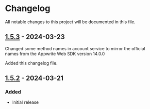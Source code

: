 # Changelog

All notable changes to this project will be documented in this file.

## [1.5.3] - 2024-03-23

Changed some method names in account service to mirror the official names from the Appwrite Web SDK version 14.0.0

Added this changelog file.

## [1.5.2] - 2024-03-21

### Added

- Initial release

[1.5.3]: https://github.com/blackfan23/ngx-appwrite/releases/tag/v1.5.3
[1.5.2]: https://github.com/blackfan23/ngx-appwrite/releases/tag/v1.5.2
